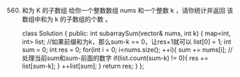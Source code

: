560. 和为 K 的子数组
给你一个整数数组 nums 和一个整数 k ，请你统计并返回 该数组中和为 k 的子数组的个数 。


		class Solution {
		public:
		    int subarraySum(vector<int>& nums, int k) {
		        map<int, int> list;
		        //如果前缀和为k，那么sum-k == 0，让res+1就可以
		        list[0] = 1;
		        int sum = 0;
		        int res = 0;
		        for(int i = 0; i<nums.size(); ++i){
		            sum += nums[i];
		            //处理当前sum和sum-前面的数字
		            if(list.count(sum-k) != 0){
		                res += list[sum-k];
		            }
		            ++list[sum];
		        }
		        return res;
		    }
		};